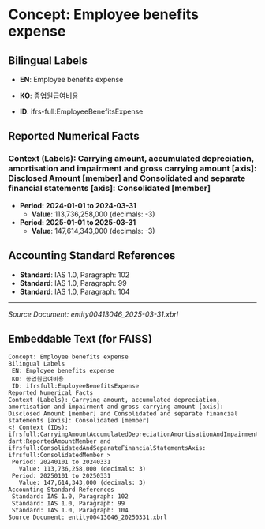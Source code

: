 # Concept: Employee benefits expense

## Bilingual Labels
- **EN**: Employee benefits expense
- **KO**: 종업원급여비용

- **ID**: ifrs-full:EmployeeBenefitsExpense

## Reported Numerical Facts

### **Context (Labels): Carrying amount, accumulated depreciation, amortisation and impairment and gross carrying amount [axis]: Disclosed Amount [member] and Consolidated and separate financial statements [axis]: Consolidated [member]**
<!-- Context (IDs): ifrs-full:CarryingAmountAccumulatedDepreciationAmortisationAndImpairmentAndGrossCarryingAmountAxis: dart:ReportedAmountMember and ifrs-full:ConsolidatedAndSeparateFinancialStatementsAxis: ifrs-full:ConsolidatedMember -->
- **Period: 2024-01-01 to 2024-03-31**
  - **Value**: 113,736,258,000 (decimals: -3)
- **Period: 2025-01-01 to 2025-03-31**
  - **Value**: 147,614,343,000 (decimals: -3)

## Accounting Standard References
- **Standard**: IAS 1.0, Paragraph: 102
- **Standard**: IAS 1.0, Paragraph: 99
- **Standard**: IAS 1.0, Paragraph: 104

---
*Source Document: entity00413046_2025-03-31.xbrl*
## Embeddable Text (for FAISS)
```text
Concept: Employee benefits expense
Bilingual Labels
 EN: Employee benefits expense
 KO: 종업원급여비용
 ID: ifrsfull:EmployeeBenefitsExpense
Reported Numerical Facts
Context (Labels): Carrying amount, accumulated depreciation, amortisation and impairment and gross carrying amount [axis]: Disclosed Amount [member] and Consolidated and separate financial statements [axis]: Consolidated [member]
<! Context (IDs): ifrsfull:CarryingAmountAccumulatedDepreciationAmortisationAndImpairmentAndGrossCarryingAmountAxis: dart:ReportedAmountMember and ifrsfull:ConsolidatedAndSeparateFinancialStatementsAxis: ifrsfull:ConsolidatedMember >
 Period: 20240101 to 20240331
   Value: 113,736,258,000 (decimals: 3)
 Period: 20250101 to 20250331
   Value: 147,614,343,000 (decimals: 3)
Accounting Standard References
 Standard: IAS 1.0, Paragraph: 102
 Standard: IAS 1.0, Paragraph: 99
 Standard: IAS 1.0, Paragraph: 104
Source Document: entity00413046_20250331.xbrl
```